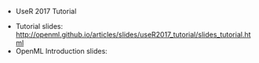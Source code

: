 * UseR 2017 Tutorial

- Tutorial slides: http://openml.github.io/articles/slides/useR2017_tutorial/slides_tutorial.html
- OpenML Introduction slides: 
